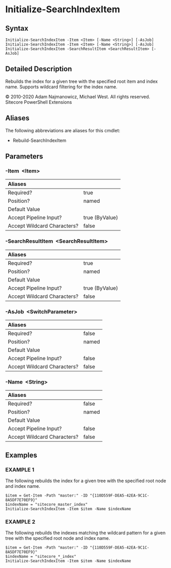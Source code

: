 # Initialize-SearchIndexItem

## Syntax

```text
Initialize-SearchIndexItem -Item <Item> [-Name <String>] [-AsJob]
Initialize-SearchIndexItem -Item <Item> [-Name <String>] [-AsJob]
Initialize-SearchIndexItem -SearchResultItem <SearchResultItem> [-AsJob]
```

## Detailed Description

Rebuilds the index for a given tree with the specified root item and index name. Supports wildcard filtering for the index name.

© 2010-2020 Adam Najmanowicz, Michael West. All rights reserved. Sitecore PowerShell Extensions

## Aliases

The following abbreviations are aliases for this cmdlet:

* Rebuild-SearchIndexItem 

## Parameters

### -Item  &lt;Item&gt;

| Aliases |  |
| :--- | :--- |
| Required? | true |
| Position? | named |
| Default Value |  |
| Accept Pipeline Input? | true \(ByValue\) |
| Accept Wildcard Characters? | false |

### -SearchResultItem  &lt;SearchResultItem&gt;

| Aliases |  |
| :--- | :--- |
| Required? | true |
| Position? | named |
| Default Value |  |
| Accept Pipeline Input? | true \(ByValue\) |
| Accept Wildcard Characters? | false |

### -AsJob  &lt;SwitchParameter&gt;

| Aliases |  |
| :--- | :--- |
| Required? | false |
| Position? | named |
| Default Value |  |
| Accept Pipeline Input? | false |
| Accept Wildcard Characters? | false |

### -Name  &lt;String&gt;

| Aliases |  |
| :--- | :--- |
| Required? | false |
| Position? | named |
| Default Value |  |
| Accept Pipeline Input? | false |
| Accept Wildcard Characters? | false |

## Examples

### EXAMPLE 1

The following rebuilds the index for a given tree with the specified root node and index name.

```text
$item = Get-Item -Path "master:" -ID "{110D559F-DEA5-42EA-9C1C-8A5DF7E70EF9}"
$indexName = "sitecore_master_index"
Initialize-SearchIndexItem -Item $item -Name $indexName
```

### EXAMPLE 2

The following rebuilds the indexes matching the wildcard pattern for a given tree with the specified root node and index name.

```text
$item = Get-Item -Path "master:" -ID "{110D559F-DEA5-42EA-9C1C-8A5DF7E70EF9}"
$indexName = "sitecore_*_index"
Initialize-SearchIndexItem -Item $item -Name $indexName
```